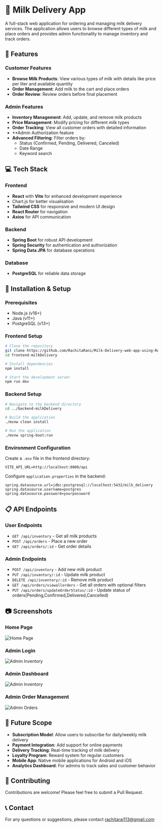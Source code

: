 # 🥛 Milk Delivery App

A full-stack web application for ordering and managing milk delivery services. The application allows users to browse different types of milk and place orders and provides admin functionality to manage inventory and track orders.

## 🚀 Features

### Customer Features
- **Browse Milk Products**: View various types of milk with details like price per liter and available quantity
- **Order Management**: Add milk to the cart and place orders
- **Order Review**: Review orders before final placement

### Admin Features
- **Inventory Management**: Add, update, and remove milk products
- **Price Management**: Modify pricing for different milk types
- **Order Tracking**: View all customer orders with detailed information
- **Admin Authorization feature
- **Advanced Filtering**: Filter orders by:
  - Status (Confirmed, Pending, Delivered, Canceled)
  - Date Range
  - Keyword search

## 💻 Tech Stack

### Frontend
- **React** with **Vite** for enhanced development experience
- Chart.js for better visualisation
- **Tailwind CSS** for responsive and modern UI design
- **React Router** for navigation
- **Axios** for API communication

### Backend
- **Spring Boot** for robust API development
- **Spring Security** for authentication and authorization
- **Spring Data JPA** for database operations

### Database
- **PostgreSQL** for reliable data storage

## 🔧 Installation & Setup

### Prerequisites
- Node.js (v16+)
- Java (v11+)
- PostgreSQL (v13+)

### Frontend Setup
```bash
# Clone the repository
git clone https://github.com/RachitaRani/Milk-Delivery-web-app-using-React-Vite.git
cd frontend-milkDelivery

# Install dependencies
npm install

# Start the development server
npm run dev
```

### Backend Setup
```bash
# Navigate to the backend directory
cd ../backend-milkDelivery

# Build the application
./mvnw clean install

# Run the application
./mvnw spring-boot:run
```

### Environment Configuration
Create a `.env` file in the frontend directory:
```
VITE_API_URL=http://localhost:8080/api
```

Configure `application.properties` in the backend:
```
spring.datasource.url=jdbc:postgresql://localhost:5432/milk_delivery
spring.datasource.username=postgres
spring.datasource.password=yourpassword
```

## 📋 API Endpoints

### User Endpoints
- `GET /api/inventory` - Get all milk products
- `POST /api/orders` - Place a new order
- `GET /api/orders/:id` - Get order details

### Admin Endpoints
- `POST /api/inventory` - Add new milk product
- `PUT /api/inventory/:id` - Update milk product
- `DELETE /api/inventory/:id` - Remove milk product
- `GET /api/orders/viewallorders` - Get all orders with optional filters
- `PUT /api/orders/updateOrderStatus/:id` - Update status of orders(Pending,Confirmed,Delivered,Cancelled)

## 📷 Screenshots

### Home Page
![Home Page](/Assets/HomePage.png)

### Admin Login
![Admin Inventory](/Assets/AdminLogin.png)

### Admin Dashboard
![Admin Inventory](/Assets/AdminDashboard.png)

### Admin Order Management
![Admin Orders](/Assets/AdminOrdersManagement.png)

## 🔮 Future Scope

- **Subscription Model**: Allow users to subscribe for daily/weekly milk delivery
- **Payment Integration**: Add support for online payments
- **Delivery Tracking**: Real-time tracking of milk delivery
- **Loyalty Program**: Reward system for regular customers
- **Mobile App**: Native mobile applications for Android and iOS
- **Analytics Dashboard**: For admins to track sales and customer behavior

## 🤝 Contributing
Contributions are welcome! Please feel free to submit a Pull Request.

## 📞 Contact
For any questions or suggestions, please contact [rachitaraj113@gmail.com](mailto:your-rachitaraj113@gmail.com)

